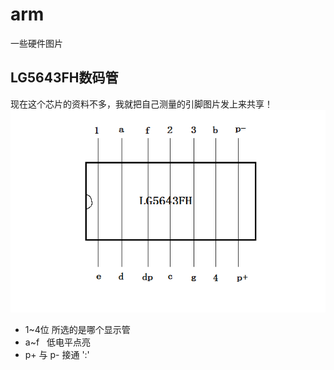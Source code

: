 # arm
一些硬件图片

## LG5643FH数码管
现在这个芯片的资料不多，我就把自己测量的引脚图片发上来共享！
![LG5643FH引脚图](LG5643FH_data.png)
- 1~4位 所选的是哪个显示管
- a~f   低电平点亮
- p+ 与 p- 接通 ':'
